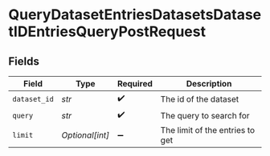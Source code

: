 # QueryDatasetEntriesDatasetsDatasetIDEntriesQueryPostRequest


## Fields

| Field                           | Type                            | Required                        | Description                     |
| ------------------------------- | ------------------------------- | ------------------------------- | ------------------------------- |
| `dataset_id`                    | *str*                           | :heavy_check_mark:              | The id of the dataset           |
| `query`                         | *str*                           | :heavy_check_mark:              | The query to search for         |
| `limit`                         | *Optional[int]*                 | :heavy_minus_sign:              | The limit of the entries to get |